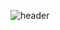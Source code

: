 ![header](https://capsule-render.vercel.app/api?type=speech&color=gradient&customColorList=60&height=210&section=header&text=Minion's%20Github&fontSize=50&animation=twinkling&fontAlign=68&fontAlignY=36)

<!--
**minion-K/minion-K** is a ✨ _special_ ✨ repository because its `README.md` (this file) appears on your GitHub profile.

Here are some ideas to get you started:

- 🔭 I’m currently working on ...
- 🌱 I’m currently learning ...
- 👯 I’m looking to collaborate on ...
- 🤔 I’m looking for help with ...
- 💬 Ask me about ...
- 📫 How to reach me: ...
- 😄 Pronouns: ...
- ⚡ Fun fact: ...
-->
